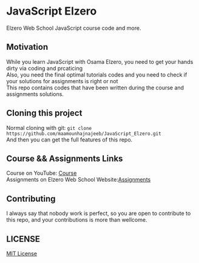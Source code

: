 # JavaScript Elzero
Elzero Web School JavaScript course code and more.

## Motivation
While you learn JavaScript with Osama Elzero, you need to get your hands dirty via coding and prcaticing</br>
Also, you need the final optimal tutorials codes and you need to check if your solutions for assignments is right or not</br>
This repo contains codes that have been written during the course and assignments solutions.</br>

## Cloning this project
Normal cloning with git: `git clone https://github.com/maamounhajnajeeb/JavaScript_Elzero.git`</br>
And then you can get the full features of this repo.

## Course && Assignments Links
Course on YouTube: [Course](https://www.youtube.com/watch?v=GM6dQBmc-Xg&list=PLDoPjvoNmBAx3kiplQR_oeDqLDBUDYwVv)</br>
Assignments on Elzero Web School Website:[Assignments](https://elzero.org/category/assignments/javascript-bootcamp-assignments/)</br> 

## Contributing
I always say that nobody work is perfect, so you are open to contribute to this repo, and your contributions is more than wellcome.

## LICENSE
[MIT License](LICENSE)
